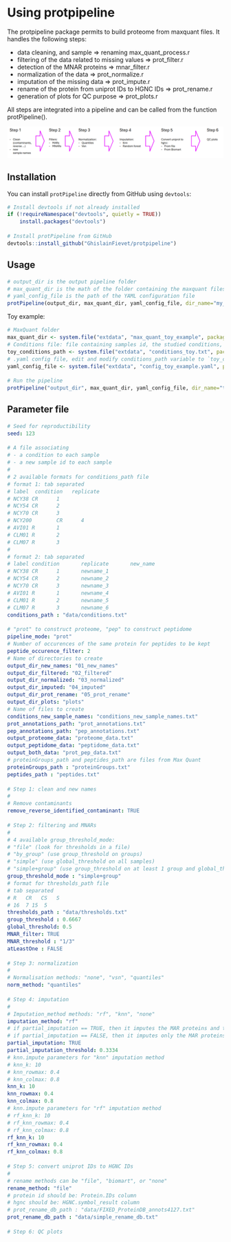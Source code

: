 # Using protpipeline

The protpipeline package permits to build proteome from maxquant files. It handles the following steps:
- data cleaning, and sample => renaming max_quant_process.r
- filtering of the data related to missing values => prot_filter.r
- detection of the MNAR proteins => mnar_filter.r
- normalization of the data => prot_normalize.r
- imputation of the missing data => prot_impute.r
- rename of the protein from uniprot IDs to HGNC IDs => prot_rename.r
- generation of plots for QC purpose => prot_plots.r

All steps are integrated into a pipeline and can be called from the function protPipeline().

![Pipeline](https://github.com/GhislainFievet/protpipeline/blob/main/im/pipeline.png?raw=true)

## Installation

You can install `protPipeline` directly from GitHub using `devtools`:

```r
# Install devtools if not already installed
if (!requireNamespace("devtools", quietly = TRUE))
    install.packages("devtools")

# Install protPipeline from GitHub
devtools::install_github("GhislainFievet/protpipeline")
```

## Usage

```r
# output_dir is the output pipeline folder 
# max_quant_dir is the math of the folder containing the maxquant files
# yaml_config_file is the path of the YAML configuration file
protPipeline(output_dir, max_quant_dir, yaml_config_file, dir_name="my_dir_name")
```

Toy example:
```r
# MaxQuant folder
max_quant_dir <- system.file("extdata", "max_quant_toy_example", package="protpipeline")
# Conditions file: file containing samples id, the studied conditions, and the new sample names
toy_conditions_path <- system.file("extdata", "conditions_toy.txt", package="protpipeline")
# .yaml config file, edit and modify conditions_path variable to `toy_conditions_path`
yaml_config_file <- system.file("extdata", "config_toy_example.yaml", package="protpipeline")

# Run the pipeline
protPipeline("output_dir", max_quant_dir, yaml_config_file, dir_name="toy_example")
```


## Parameter file

```yaml
# Seed for reproductibility
seed: 123

# A file associating
# - a condition to each sample
# - a new sample id to each sample
#
# 2 available formats for conditions_path file
# format 1: tab separated
# label  condition   replicate
# NCY38 CR      1
# NCY54 CR      2
# NCY70 CR      3
# NCY200        CR      4
# AVI01 R       1
# CLM01 R       2
# CLM07 R       3
#
# format 2: tab separated
# label condition       replicate       new_name
# NCY38 CR      1       newname_1
# NCY54 CR      2       newname_2
# NCY70 CR      3       newname_3
# AVI01 R       1       newname_4
# CLM01 R       2       newname_5
# CLM07 R       3       newname_6
conditions_path : "data/conditions.txt"

# "prot" to construct proteome, "pep" to construct peptidome
pipeline_mode: "prot"
# Number of occurences of the same protein for peptides to be kept
peptide_occurence_filter: 2
# Name of directories to create
output_dir_new_names: "01_new_names"
output_dir_filtered: "02_filtered"
output_dir_normalized: "03_normalized"
output_dir_imputed: "04_imputed"
output_dir_prot_rename: "05_prot_rename"
output_dir_plots: "plots"
# Name of files to create
conditions_new_sample_names: "conditions_new_sample_names.txt"
prot_annotations_path: "prot_annotations.txt"
pep_annotations_path: "pep_annotations.txt"
output_proteome_data: "proteome_data.txt"
output_peptidome_data: "peptidome_data.txt"
output_both_data: "prot_pep_data.txt"
# proteinGroups_path and peptides_path are files from Max Quant
proteinGroups_path : "proteinGroups.txt"
peptides_path : "peptides.txt"

# Step 1: clean and new names
# 
# Remove contaminants
remove_reverse_identified_contaminant: TRUE

# Step 2: filtering and MNARs
#
# 4 available group_threshold_mode:
# "file" (look for thresholds in a file)
# "by_group" (use group_threshold on groups)
# "simple" (use global_threshold on all samples)
# "simple+group" (use group_threshold on at least 1 group and global_threshold on all samples)
group_threshold_mode : "simple+group"
# format for thresholds_path file
# tab separated
# R   CR   CS   S
# 16  7 15  5
thresholds_path : "data/thresholds.txt"
group_threshold : 0.6667
global_threshold: 0.5
MNAR_filter: TRUE
MNAR_threshold : "1/3"
atLeastOne : FALSE

# Step 3: normalization
#
# Normalisation methods: "none", "vsn", "quantiles"
norm_method: "quantiles"

# Step 4: imputation
#
# Imputation_method methods: "rf", "knn", "none"
imputation_method: "rf"
# if partial_imputation == TRUE, then it imputes the MAR proteins and the MNAR groups containing at most partial_imputation_threshold missing.
# if partial_imputation == FALSE, then it imputes only the MAR proteins.
partial_imputation: TRUE
partial_imputation_threshold: 0.3334
# knn.impute parameters for "knn" imputation method
# knn_k: 10
# knn_rowmax: 0.4
# knn_colmax: 0.8
knn_k: 10
knn_rowmax: 0.4
knn_colmax: 0.8
# knn.impute parameters for "rf" imputation method
# rf_knn_k: 10
# rf_knn_rowmax: 0.4
# rf_knn_colmax: 0.8
rf_knn_k: 10
rf_knn_rowmax: 0.4
rf_knn_colmax: 0.8

# Step 5: convert uniprot IDs to HGNC IDs
#
# rename methods can be "file", "biomart", or "none"
rename_method: "file"
# protein id should be: Protein.IDs column
# hgnc should be: HGNC.symbol_result column
# prot_rename_db_path : "data/FIXED_ProteinDB_annots4127.txt"
prot_rename_db_path : "data/simple_rename_db.txt"

# Step 6: QC plots

```
